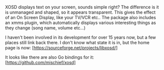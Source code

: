 XOSD displays text on your screen, sounds simple right? The difference is it is unmanaged and shaped, so it appears transparent. This gives the effect of an On Screen Display, like your TV/VCR etc.. The package also includes an xmms plugin, which automatically displays various interesting things as they change (song name, volume etc...) 

I haven't been involved in its development for over 15 years now, but a few places still link back there. I don't know what state it is in, but the home page is now: [https://sourceforge.net/projects/libxosd/]

It looks like there are also Go bindings for it:
[https://github.com/mischief/xosd]
